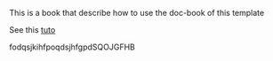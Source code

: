 This is a book that describe how to use the doc-book of this template

See this [tuto](https://rust-lang.github.io/rustup/index.html)

fodqsjkihfpoqdsjhfgpdSQOJGFHB
